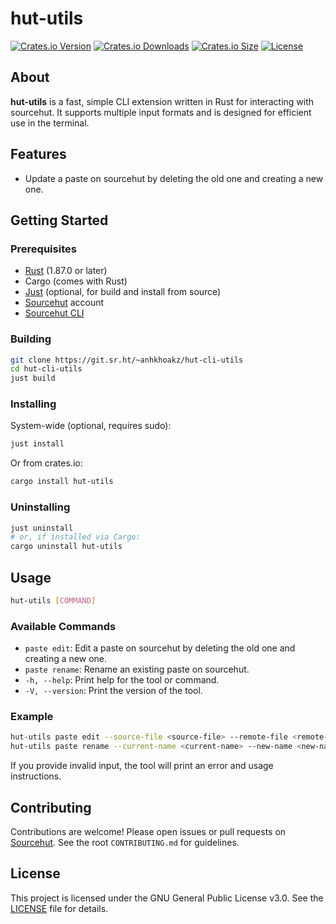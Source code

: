 # hut-utils

[![Crates.io Version](https://img.shields.io/crates/v/hut-utils?style=for-the-badge)](https://crates.io/crates/hut-utils)
[![Crates.io Downloads](https://img.shields.io/crates/d/hut-utils?style=for-the-badge)](https://crates.io/crates/hut-utils)
[![Crates.io Size](https://img.shields.io/crates/size/aspect-ratio?style=for-the-badge)](https://crates.io/crates/hut-utils)
[![License](https://img.shields.io/crates/l/hut-utils?style=for-the-badge&logo=gnu&color=A42E2B)](LICENSE)

## About

**hut-utils** is a fast, simple CLI extension written in Rust for interacting with sourcehut. It supports multiple input formats and is designed for efficient use in the terminal.

## Features

- Update a paste on sourcehut by deleting the old one and creating a new one.

## Getting Started

### Prerequisites

- [Rust](https://www.rust-lang.org/tools/install) (1.87.0 or later)
- Cargo (comes with Rust)
- [Just](https://github.com/casey/just) (optional, for build and install from source)
- [Sourcehut](https://sourcehut.org/) account
- [Sourcehut CLI](https://sr.ht/~xenrox/hut/)

### Building

```sh
git clone https://git.sr.ht/~anhkhoakz/hut-cli-utils
cd hut-cli-utils
just build
```

### Installing

System-wide (optional, requires sudo):

```sh
just install
```

Or from crates.io:

```sh
cargo install hut-utils
```

### Uninstalling

```sh
just uninstall
# or, if installed via Cargo:
cargo uninstall hut-utils
```

## Usage

```sh
hut-utils [COMMAND]
```

### Available Commands

- `paste edit`: Edit a paste on sourcehut by deleting the old one and creating a new one.
- `paste rename`: Rename an existing paste on sourcehut.
- `-h, --help`: Print help for the tool or command.
- `-V, --version`: Print the version of the tool.

### Example

```sh
hut-utils paste edit --source-file <source-file> --remote-file <remote-file> --visibility <visibility>
hut-utils paste rename --current-name <current-name> --new-name <new-name>
```

If you provide invalid input, the tool will print an error and usage instructions.

## Contributing

Contributions are welcome! Please open issues or pull requests on [Sourcehut](https://git.sr.ht/~anhkhoakz/hut-cli-utils). See the root `CONTRIBUTING.md` for guidelines.

## License

This project is licensed under the GNU General Public License v3.0. See the [LICENSE](LICENSE) file for details.
